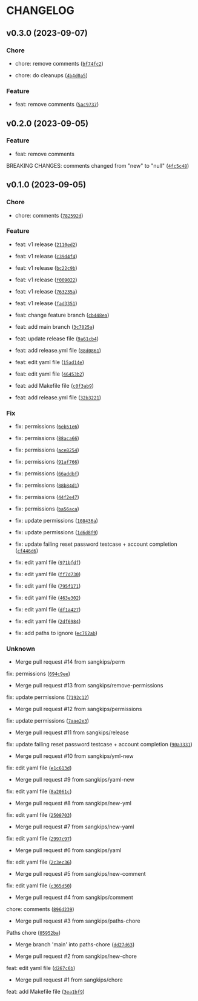 # CHANGELOG



## v0.3.0 (2023-09-07)

### Chore

* chore: remove comments ([`bf74fc2`](https://github.com/sangkips/todo-example/commit/bf74fc25e8e2750fcea2c5dd20b2e3ae46e30610))

* chore: do cleanups ([`4b4d0a5`](https://github.com/sangkips/todo-example/commit/4b4d0a56af613397fd5de29b8f17a631a4cf9603))

### Feature

* feat: remove comments ([`5ac9737`](https://github.com/sangkips/todo-example/commit/5ac9737ed0ffe79d2642b3457648d0946346d156))


## v0.2.0 (2023-09-05)

### Feature

* feat: remove comments

BREAKING CHANGES:
comments changed from &#34;new&#34; to &#34;null&#34; ([`4fc5c48`](https://github.com/sangkips/todo-example/commit/4fc5c4801d1fa15253dd952954513b17fdb24525))


## v0.1.0 (2023-09-05)

### Chore

* chore: comments ([`782592d`](https://github.com/sangkips/todo-example/commit/782592d957e16afbba9764cf1a6d40fccc50eb7f))

### Feature

* feat: v1 release ([`2110ed2`](https://github.com/sangkips/todo-example/commit/2110ed2f36307ee794be667a1370935090b368b1))

* feat: v1 release ([`c39d4f4`](https://github.com/sangkips/todo-example/commit/c39d4f47e7a19ae9b8fb50868961da20f610f940))

* feat: v1 release ([`bc22c9b`](https://github.com/sangkips/todo-example/commit/bc22c9bbce1f5099972613ad7882c435b46e6824))

* feat: v1 release ([`f009022`](https://github.com/sangkips/todo-example/commit/f00902226702add9f3a628780e272ecd7bfb806a))

* feat: v1 release ([`763235a`](https://github.com/sangkips/todo-example/commit/763235a015523b00463a7c9d481e169d99b708ec))

* feat: v1 release ([`fad3351`](https://github.com/sangkips/todo-example/commit/fad33513f127559fb1cab7d725198569f6189782))

* feat: change feature branch ([`cb448ea`](https://github.com/sangkips/todo-example/commit/cb448ea9d234e3c9cf55597fcee4e11f3a8be25d))

* feat: add main branch ([`3c7025a`](https://github.com/sangkips/todo-example/commit/3c7025a56dcf46461cf9a7bd82fd7c7264ac12ea))

* feat: update release file ([`9a61cb4`](https://github.com/sangkips/todo-example/commit/9a61cb46fc3dd049d711113ed8fde29d4d2b7bfe))

* feat: add release.yml file ([`88d0861`](https://github.com/sangkips/todo-example/commit/88d08619830e325f19dd539a5af7c9b94208c853))

* feat: edit yaml file ([`15ad14e`](https://github.com/sangkips/todo-example/commit/15ad14e07d48aa1ade53dacc6937f2a419c31ac5))

* feat: edit yaml file ([`46453b2`](https://github.com/sangkips/todo-example/commit/46453b250dd09833676046e56aa08f1c195c91ec))

* feat: add Makefile file ([`c0f3ab9`](https://github.com/sangkips/todo-example/commit/c0f3ab9de4358c408b3e5af9f9df83f5ae995a3b))

* feat: add release.yml file ([`32b3221`](https://github.com/sangkips/todo-example/commit/32b322169cc845cdb41e34f36310d7ee51b0f6dc))

### Fix

* fix: permissions ([`6eb51e6`](https://github.com/sangkips/todo-example/commit/6eb51e69fbb2cb71bffc0365b90b4b88bfb0721b))

* fix: permissions ([`88aca66`](https://github.com/sangkips/todo-example/commit/88aca665fbd92ee26e4a41446d04d229abef829c))

* fix: permissions ([`ace8254`](https://github.com/sangkips/todo-example/commit/ace82548e5e224031b6b1f8273bcc01bb20e7216))

* fix: permissions ([`91af766`](https://github.com/sangkips/todo-example/commit/91af766c0251cc6e91d8712f859c829dc11f1205))

* fix: permissions ([`66addbf`](https://github.com/sangkips/todo-example/commit/66addbfd5505377c899df736ea3abf0bd1627ad3))

* fix: permissions ([`88b84d1`](https://github.com/sangkips/todo-example/commit/88b84d1fa0ce6bf15de5afd6510c065bc608d05a))

* fix: permissions ([`44f2e47`](https://github.com/sangkips/todo-example/commit/44f2e479796ca4f4ef29ba7249e29e082254add2))

* fix: permissions ([`ba56aca`](https://github.com/sangkips/todo-example/commit/ba56aca7ba0897ad6b6ae13bcab1bf38adccb5c0))

* fix: update permissions ([`108436a`](https://github.com/sangkips/todo-example/commit/108436aa13e6298692d77be9282224aeba97f958))

* fix: update permissions ([`1d6d8f9`](https://github.com/sangkips/todo-example/commit/1d6d8f980f6b89cfcd00ed16daff2cd6beb259fd))

* fix: update failing reset password testcase + account completion ([`cf446d6`](https://github.com/sangkips/todo-example/commit/cf446d602180dd638d9bb8388cd8e2d2db71c7b1))

* fix: edit yaml file ([`971bfdf`](https://github.com/sangkips/todo-example/commit/971bfdf7b082b86fef773d37df91c0cb5f6679d9))

* fix: edit yaml file ([`ff7d730`](https://github.com/sangkips/todo-example/commit/ff7d730dc2dccd44b31a56747b11ace1e4bd71e6))

* fix: edit yaml file ([`795f171`](https://github.com/sangkips/todo-example/commit/795f17171406664791bdaa33cfe10d757b8c0550))

* fix: edit yaml file ([`463e302`](https://github.com/sangkips/todo-example/commit/463e302ffa21b72668115a8c25a4b742c8b39f2c))

* fix: edit yaml file ([`df1a427`](https://github.com/sangkips/todo-example/commit/df1a4276ccc8a85420440a40888a939c33b20060))

* fix: edit yaml file ([`2df6984`](https://github.com/sangkips/todo-example/commit/2df69846cfa4f68965607a469db9ea281eb2283c))

* fix: add paths to ignore ([`ec762ab`](https://github.com/sangkips/todo-example/commit/ec762abc18a690834a60ed6c79282397bc2d8adb))

### Unknown

* Merge pull request #14 from sangkips/perm

fix: permissions ([`694c9ee`](https://github.com/sangkips/todo-example/commit/694c9ee47ba1caf26d44bbf59f5eb3f6dc49d899))

* Merge pull request #13 from sangkips/remove-permissions

fix: update permissions ([`7192c12`](https://github.com/sangkips/todo-example/commit/7192c1290fe4f4a28e8f5f7c9334f30f5b21638b))

* Merge pull request #12 from sangkips/permissions

fix: update permissions ([`7aae2e3`](https://github.com/sangkips/todo-example/commit/7aae2e300303678f8b24edf27bbd566bc1db4340))

* Merge pull request #11 from sangkips/release

fix: update failing reset password testcase + account completion ([`90a3331`](https://github.com/sangkips/todo-example/commit/90a333190a537bfe67f3c1e4fe63836981af3110))

* Merge pull request #10 from sangkips/yml-new

fix: edit yaml file ([`e1c613d`](https://github.com/sangkips/todo-example/commit/e1c613dd89962e9edf54c84d6a911e8446d07cde))

* Merge pull request #9 from sangkips/yaml-new

fix: edit yaml file ([`8a2061c`](https://github.com/sangkips/todo-example/commit/8a2061c9027bf2a45e09557b72460dd790101241))

* Merge pull request #8 from sangkips/new-yml

fix: edit yaml file ([`2508703`](https://github.com/sangkips/todo-example/commit/25087032a76a1c9a9f8a37b8c9314bb7fb2f196e))

* Merge pull request #7 from sangkips/new-yaml

fix: edit yaml file ([`2997c97`](https://github.com/sangkips/todo-example/commit/2997c97ad373f36da529264a4a896f1c2dc7011c))

* Merge pull request #6 from sangkips/yaml

fix: edit yaml file ([`2c3ec36`](https://github.com/sangkips/todo-example/commit/2c3ec36ea072a680865ef21b57b93979ec61188f))

* Merge pull request #5 from sangkips/new-comment

fix: edit yaml file ([`c365d50`](https://github.com/sangkips/todo-example/commit/c365d50158dc989b0ea9d803db81bcb91a8b13a2))

* Merge pull request #4 from sangkips/comment

chore: comments ([`896d239`](https://github.com/sangkips/todo-example/commit/896d23948b39b2904d2c5deff5d2c1409f5f0c78))

* Merge pull request #3 from sangkips/paths-chore

Paths chore ([`05952ba`](https://github.com/sangkips/todo-example/commit/05952bab1fc798c851408550ac6082fecf04f87b))

* Merge branch &#39;main&#39; into paths-chore ([`dd27d63`](https://github.com/sangkips/todo-example/commit/dd27d6362df313951161a3cada22095b7d4bc071))

* Merge pull request #2 from sangkips/new-chore

feat: edit yaml file ([`d267c6b`](https://github.com/sangkips/todo-example/commit/d267c6b7aa8589df4405c533c66066f3481ced58))

* Merge pull request #1 from sangkips/chore

feat: add Makefile file ([`3ea1bf9`](https://github.com/sangkips/todo-example/commit/3ea1bf9ae4af05df71f4cbdaad66495da128273d))
